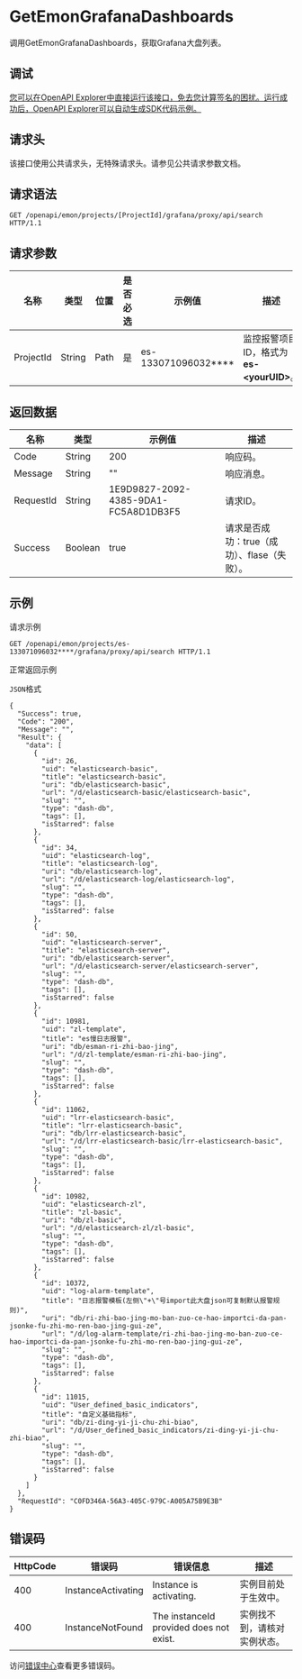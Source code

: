# GetEmonGrafanaDashboards

调用GetEmonGrafanaDashboards，获取Grafana大盘列表。

## 调试

[您可以在OpenAPI Explorer中直接运行该接口，免去您计算签名的困扰。运行成功后，OpenAPI Explorer可以自动生成SDK代码示例。](https://api.aliyun.com/#product=elasticsearch&api=GetEmonGrafanaDashboards&type=ROA&version=2017-06-13)

## 请求头

该接口使用公共请求头，无特殊请求头。请参见公共请求参数文档。

## 请求语法

```
GET /openapi/emon/projects/[ProjectId]/grafana/proxy/api/search HTTP/1.1
```

## 请求参数

|名称|类型|位置|是否必选|示例值|描述|
|--|--|--|----|---|--|
|ProjectId|String|Path|是|es-133071096032\*\*\*\*|监控报警项目ID，格式为**es-<yourUID\>**。 |

## 返回数据

|名称|类型|示例值|描述|
|--|--|---|--|
|Code|String|200|响应码。 |
|Message|String|""|响应消息。 |
|RequestId|String|1E9D9827-2092-4385-9DA1-FC5A8D1DB3F5|请求ID。 |
|Success|Boolean|true|请求是否成功：true（成功）、flase（失败）。 |

## 示例

请求示例

```
GET /openapi/emon/projects/es-133071096032****/grafana/proxy/api/search HTTP/1.1
```

正常返回示例

`JSON`格式

```
{
  "Success": true,
  "Code": "200",
  "Message": "",
  "Result": {
    "data": [
      {
        "id": 26,
        "uid": "elasticsearch-basic",
        "title": "elasticsearch-basic",
        "uri": "db/elasticsearch-basic",
        "url": "/d/elasticsearch-basic/elasticsearch-basic",
        "slug": "",
        "type": "dash-db",
        "tags": [],
        "isStarred": false
      },
      {
        "id": 34,
        "uid": "elasticsearch-log",
        "title": "elasticsearch-log",
        "uri": "db/elasticsearch-log",
        "url": "/d/elasticsearch-log/elasticsearch-log",
        "slug": "",
        "type": "dash-db",
        "tags": [],
        "isStarred": false
      },
      {
        "id": 50,
        "uid": "elasticsearch-server",
        "title": "elasticsearch-server",
        "uri": "db/elasticsearch-server",
        "url": "/d/elasticsearch-server/elasticsearch-server",
        "slug": "",
        "type": "dash-db",
        "tags": [],
        "isStarred": false
      },
      {
        "id": 10981,
        "uid": "zl-template",
        "title": "es慢日志报警",
        "uri": "db/esman-ri-zhi-bao-jing",
        "url": "/d/zl-template/esman-ri-zhi-bao-jing",
        "slug": "",
        "type": "dash-db",
        "tags": [],
        "isStarred": false
      },
      {
        "id": 11062,
        "uid": "lrr-elasticsearch-basic",
        "title": "lrr-elasticsearch-basic",
        "uri": "db/lrr-elasticsearch-basic",
        "url": "/d/lrr-elasticsearch-basic/lrr-elasticsearch-basic",
        "slug": "",
        "type": "dash-db",
        "tags": [],
        "isStarred": false
      },
      {
        "id": 10982,
        "uid": "elasticsearch-zl",
        "title": "zl-basic",
        "uri": "db/zl-basic",
        "url": "/d/elasticsearch-zl/zl-basic",
        "slug": "",
        "type": "dash-db",
        "tags": [],
        "isStarred": false
      },
      {
        "id": 10372,
        "uid": "log-alarm-template",
        "title": "日志报警模板(左侧\"+\"号import此大盘json可复制默认报警规则)",
        "uri": "db/ri-zhi-bao-jing-mo-ban-zuo-ce-hao-importci-da-pan-jsonke-fu-zhi-mo-ren-bao-jing-gui-ze",
        "url": "/d/log-alarm-template/ri-zhi-bao-jing-mo-ban-zuo-ce-hao-importci-da-pan-jsonke-fu-zhi-mo-ren-bao-jing-gui-ze",
        "slug": "",
        "type": "dash-db",
        "tags": [],
        "isStarred": false
      },
      {
        "id": 11015,
        "uid": "User_defined_basic_indicators",
        "title": "自定义基础指标",
        "uri": "db/zi-ding-yi-ji-chu-zhi-biao",
        "url": "/d/User_defined_basic_indicators/zi-ding-yi-ji-chu-zhi-biao",
        "slug": "",
        "type": "dash-db",
        "tags": [],
        "isStarred": false
      }
    ]
  },
  "RequestId": "C0FD346A-56A3-405C-979C-A005A75B9E3B"
}
```

## 错误码

|HttpCode|错误码|错误信息|描述|
|--------|---|----|--|
|400|InstanceActivating|Instance is activating.|实例目前处于生效中。|
|400|InstanceNotFound|The instanceId provided does not exist.|实例找不到，请核对实例状态。|

访问[错误中心](https://error-center.aliyun.com/status/product/elasticsearch)查看更多错误码。

